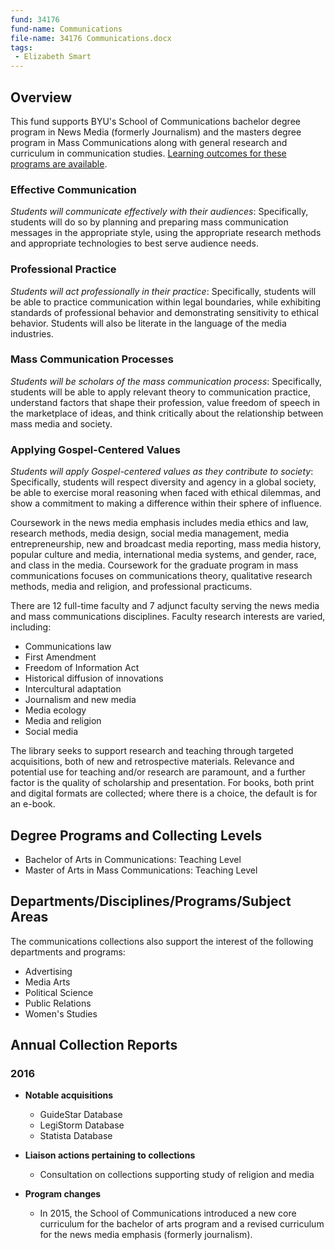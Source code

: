 ```yaml
---
fund: 34176
fund-name: Communications
file-name: 34176 Communications.docx
tags:
 - Elizabeth Smart
---
```


## Overview

This fund supports BYU's School of Communications bachelor degree program in News Media (formerly Journalism) and the masters degree program in Mass Communications along with general research and curriculum in communication studies. [Learning outcomes for these programs are available](http://comms.byu.edu/about/program-outcomes/).

### Effective Communication

*Students will communicate effectively with their audiences*: Specifically, students will do so by planning and preparing mass communication messages in the appropriate style, using the appropriate research methods and appropriate technologies to best serve audience needs.

### Professional Practice

*Students will act professionally in their practice*: Specifically, students will be able to practice communication within legal boundaries, while exhibiting standards of professional behavior and demonstrating sensitivity to ethical behavior. Students will also be literate in the language of the media industries.

### Mass Communication Processes

*Students will be scholars of the mass communication process*: Specifically, students will be able to apply relevant theory to communication practice, understand factors that shape their profession, value freedom of speech in the marketplace of ideas, and think critically about the relationship between mass media and society.

### Applying Gospel-Centered Values

*Students will apply Gospel-centered values as they contribute to society*: Specifically, students will respect diversity and agency in a global society, be able to exercise moral reasoning when faced with ethical dilemmas, and show a commitment to making a difference within their sphere of influence.

Coursework in the news media emphasis includes media ethics and law, research methods, media design, social media management, media entrepreneurship, new and broadcast media reporting, mass media history, popular culture and media, international media systems, and gender, race, and class in the media. Coursework for the graduate program in mass communications focuses on communications theory, qualitative research methods, media and religion, and professional practicums.

There are 12 full-time faculty and 7 adjunct faculty serving the news media and mass communications disciplines. Faculty research interests are varied, including:

- Communications law
- First Amendment
- Freedom of Information Act
- Historical diffusion of innovations
- Intercultural adaptation
- Journalism and new media
- Media ecology
- Media and religion
- Social media

The library seeks to support research and teaching through targeted acquisitions, both of new and retrospective materials. Relevance and potential use for teaching and/or research are paramount, and a further factor is the quality of scholarship and presentation. For books, both print and digital formats are collected; where there is a choice, the default is for an e-book.

## Degree Programs and Collecting Levels

- Bachelor of Arts in Communications: Teaching Level
- Master of Arts in Mass Communications: Teaching Level

## Departments/<wbr>Disciplines/<wbr>Programs/<wbr>Subject Areas

The communications collections also support the interest of the following departments and programs:

- Advertising
- Media Arts
- Political Science
- Public Relations
- Women's Studies

## Annual Collection Reports

### 2016

- **Notable acquisitions**
    - GuideStar Database
    - LegiStorm Database
    - Statista Database

- **Liaison actions pertaining to collections**
    - Consultation on collections supporting study of religion and media

- **Program changes**
    - In 2015, the School of Communications introduced a new core curriculum for the bachelor of arts program and a revised curriculum for the news media emphasis (formerly journalism).
